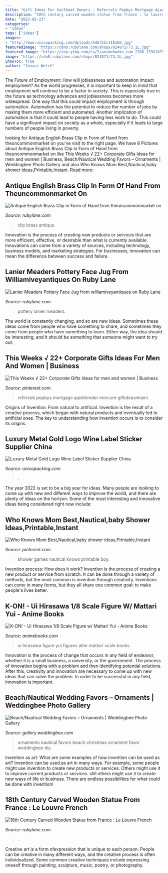 ```yaml
---
title: "Gift Ideas For Sailboat Owners - Referrals Popbys Mortgage Ajaxblender Mercure Giftideasmiami"
description: "18th century carved wooden statue from france : le louvre french"
date: "2023-05-23"
categories:
- "ideas"
tags: ["ideas"]
images:
- "http://www.unicopacking.com/Uploads/5d6f25c118ab6.jpg"
featuredImage: "https://cdn0.rubylane.com/shops/824871/73.1L.jpg"
featured_image: "https://sep.yimg.com/ca/I/animebooks-com_2268_153810753.jpg"
image: "https://cdn0.rubylane.com/shops/824871/73.1L.jpg"
ShowToc: true
author: "Jovani Welch"
---
```



The Future of Employment: How will joblessness and automation impact employment?
As the world progresses, it is important to keep in mind that employment will continue to be a factor in society. This is especially true in the future as technology advances and joblessness becomes more widespread. One way that this could impact employment is through automation. Automation has the potential to reduce the number of jobs by making them more efficient and automated. Another implication of automation is that it could lead to people having less work to do. This could have a significant impact on society as a whole, especially if it leads to large numbers of people living in poverty.

	

		
looking for Antique English Brass Clip in Form of Hand from theuncommonmarket on you've visit to the right page. We have 8 Pictures about Antique English Brass Clip in Form of Hand from theuncommonmarket on like This Weeks √ 22+ Corporate Gifts Ideas for men and women | Business, Beach/Nautical Wedding Favors – Ornaments | Weddingbee Photo Gallery and also Who Knows Mom Best,Nautical,baby shower ideas,Printable,Instant. Read more:
		
    
## Antique English Brass Clip In Form Of Hand From Theuncommonmarket On

<img loading=lazy src="https://cdn0.rubylane.com/shops/theuncommonmarket/CB154-032.1L.jpg" onerror="this.onerror=null;this.src='https://tse3.mm.bing.net/th?id=OIP.KA-0cmYX2DziRycAOo2H9AHaJ4&amp;pid=15.1';" alt="Antique English Brass Clip in Form of Hand from theuncommonmarket on">

_Source: rubylane.com_

>clip brass antique. 

	

Innovation is the process of creating new products or services that are more efficient, effective, or desirable than what is currently available. Innovations can come from a variety of sources, including technology, business models, and marketing strategies. For businesses, innovation can mean the difference between success and failure.

    
## Lanier Meaders Pottery Face Jug From Williamiveyantiques On Ruby Lane

<img loading=lazy src="https://cdn0.rubylane.com/shops/824871/73.1L.jpg" onerror="this.onerror=null;this.src='https://tse1.mm.bing.net/th?id=OIP.eR1W_dQscNUXEeDeKGE6KwHaKY&amp;pid=15.1';" alt="Lanier Meaders Pottery Face Jug from williamiveyantiques on Ruby Lane">

_Source: rubylane.com_

>pottery lanier meaders. 

	

The world is constantly changing, and so are new ideas. Sometimes these ideas come from people who have something to share, and sometimes they come from people who have something to learn. Either way, the idea should be interesting, and it should be something that someone might want to try out.

    
## This Weeks √ 22+ Corporate Gifts Ideas For Men And Women | Business

<img loading=lazy src="https://i.pinimg.com/736x/e4/94/f5/e494f53c867dd49b59fabee805988df4.jpg" onerror="this.onerror=null;this.src='https://tse3.mm.bing.net/th?id=OIP.c6z9aBTHfH57rmlOLeukkgHaJ6&amp;pid=15.1';" alt="This Weeks √ 22+ Corporate Gifts Ideas for men and women | Business">

_Source: pinterest.com_

>referrals popbys mortgage ajaxblender mercure giftideasmiami. 

	

Origins of Invention: From natural to artificial.
Invention is the result of a creative process, which began with natural products and eventually led to artificial ones. The key to understanding how invention occurs is to consider its origins.

    
## Luxury Metal Gold Logo Wine Label Sticker Supplier China

<img loading=lazy src="http://www.unicopacking.com/Uploads/5d6f25c118ab6.jpg" onerror="this.onerror=null;this.src='https://tse1.mm.bing.net/th?id=OIP.6wwQAWKc3qKwnBYN9Wik0QHaHa&amp;pid=15.1';" alt="Luxury Metal Gold Logo Wine Label Sticker Supplier China">

_Source: unicopacking.com_

>. 

	

The year 2022 is set to be a big year for ideas. Many people are looking to come up with new and different ways to improve the world, and there are plenty of ideas on the horizon. Some of the most interesting and innovative ideas being considered right now include: 

    
## Who Knows Mom Best,Nautical,baby Shower Ideas,Printable,Instant

<img loading=lazy src="https://i.pinimg.com/736x/7a/c5/92/7ac5929969ae6812b2e9301dcaf10ec9--nautical-baby-showers-boy-baby-showers.jpg" onerror="this.onerror=null;this.src='https://tse4.mm.bing.net/th?id=OIP.3EAJ9wVcwR1BPDqSx3_PqgHaJ3&amp;pid=15.1';" alt="Who Knows Mom Best,Nautical,baby shower ideas,Printable,Instant">

_Source: pinterest.com_

>shower games nautical knows printable boy. 

	

Invention process: How does it work?
Invention is the process of creating a new product or service from scratch. It can be done through a variety of methods, but the most common is invention through creativity. Inventions can come in many forms, but they all share one common goal: to make people's lives better.

    
## K-ON! - Ui Hirasawa 1/8 Scale Figure W/ Mattari Yui - Anime Books

<img loading=lazy src="https://sep.yimg.com/ca/I/animebooks-com_2268_153810753.jpg" onerror="this.onerror=null;this.src='https://tse2.mm.bing.net/th?id=OIP.dg6U18yij_SMglbYClnhcQHaKG&amp;pid=15.1';" alt="K-ON! - Ui Hirasawa 1/8 Scale Figure w/ Mattari Yui - Anime Books">

_Source: animebooks.com_

>ui hirasawa figure yui figures alter mattari scale books. 

	

Innovation is the process of change that occurs in any field of endeavor, whether it is a small business, a university, or the government. The process of innovation begins with a problem and then identifying potential solutions. After this, creativity and innovation are necessary to come up with new ideas that can solve the problem. In order to be successful in any field, innovation is important.

    
## Beach/Nautical Wedding Favors – Ornaments | Weddingbee Photo Gallery

<img loading=lazy src="http://www-static.weddingbee.com/pics/222671/Nautical_Beach_Wedding_Favor_Ornaments.jpeg" onerror="this.onerror=null;this.src='https://tse2.mm.bing.net/th?id=OIP.-Lud5Wqrg6ke3aKPh1WtdwHaJ4&amp;pid=15.1';" alt="Beach/Nautical Wedding Favors – Ornaments | Weddingbee Photo Gallery">

_Source: gallery.weddingbee.com_

>ornaments nautical favors beach christmas ornament favor weddingbee diy. 

	

Invention as art: What are some examples of how invention can be used as art?
Invention can be used as art in many ways. For example, some people might use invention to create new products or services. Others might use it to improve current products or services. still others might use it to create new ways of life or business. There are endless possibilities for what could be done with invention!

    
## 18th Century Carved Wooden Statue From France : Le Louvre French

<img loading=lazy src="https://cdn0.rubylane.com/shops/lelouvrefrenchantiques/113-2.1L.jpg" onerror="this.onerror=null;this.src='https://tse4.mm.bing.net/th?id=OIP.YKou0kps_gffizK1mN4ZVAHaJ4&amp;pid=15.1';" alt="18th Century Carved Wooden Statue from France : Le Louvre French">

_Source: rubylane.com_

>. 

	

Creative art is a form ofexpression that is unique to each person. People can be creative in many different ways, and the creative process is often individualized. Some common creative techniques include expressing oneself through painting, sculpture, music, poetry, or photography.


